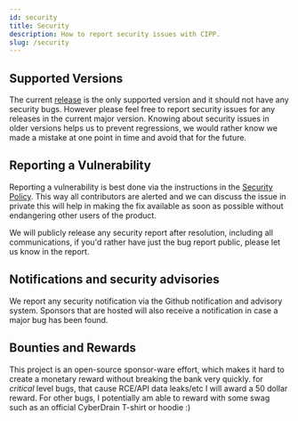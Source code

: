 ```yaml
---
id: security
title: Security
description: How to report security issues with CIPP.
slug: /security
---
```


## Supported Versions

The current [release](https://github.com/KelvinTegelaar/CIPP/releases) is the only supported version and it should not have any security bugs. However please feel free to report security issues for any releases in the current major version. Knowing about security issues in older versions helps us to prevent regressions, we would rather know we made a mistake at one point in time and avoid that for the future.

## Reporting a Vulnerability

Reporting a vulnerability is best done via the instructions in the [Security Policy](https://github.com/KelvinTegelaar/CIPP/security/policy). This way all contributors are alerted and we can discuss the issue in private this will help in making the fix available as soon as possible without endangering other users of the product.

We will publicly release any security report after resolution, including all communications, if you'd rather have just the bug report public, please let us know in the report.

## Notifications and security advisories

We report any security notification via the Github notification and advisory system. Sponsors that are hosted will also receive a notification in case a major bug has been found.

## Bounties and Rewards

This project is an open-source sponsor-ware effort, which makes it hard to create a monetary reward without breaking the bank very quickly. for _critical_ level bugs, that cause RCE/API data leaks/etc I will award a 50 dollar reward. For other bugs, I potentially am able to reward with some swag such as an official CyberDrain T-shirt or hoodie :)
